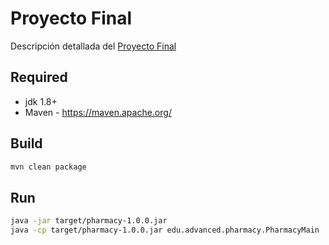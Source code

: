 # Proyecto Final

Descripción detallada del [Proyecto Final](./final-project.md)

## Required

* jdk 1.8+
* Maven - https://maven.apache.org/

## Build
```sh
mvn clean package
```
## Run
```sh
java -jar target/pharmacy-1.0.0.jar
java -cp target/pharmacy-1.0.0.jar edu.advanced.pharmacy.PharmacyMain
```

